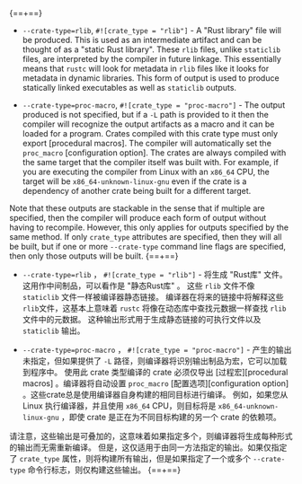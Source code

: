 {==+==}
* `--crate-type=rlib`, `#![crate_type = "rlib"]` - A "Rust library" file will be
  produced. This is used as an intermediate artifact and can be thought of as a
  "static Rust library". These `rlib` files, unlike `staticlib` files, are
  interpreted by the compiler in future linkage. This essentially means
  that `rustc` will look for metadata in `rlib` files like it looks for metadata
  in dynamic libraries. This form of output is used to produce statically linked
  executables as well as `staticlib` outputs.

* `--crate-type=proc-macro`, `#![crate_type = "proc-macro"]` - The output
  produced is not specified, but if a `-L` path is provided to it then the
  compiler will recognize the output artifacts as a macro and it can be loaded
  for a program. Crates compiled with this crate type  must only export
  [procedural macros]. The compiler will automatically set the `proc_macro`
  [configuration option]. The crates are always compiled with the same target
  that the compiler itself was built with. For example, if you are executing
  the compiler from Linux with an `x86_64` CPU, the target will be
  `x86_64-unknown-linux-gnu` even if the crate is a dependency of another crate
  being built for a different target.

Note that these outputs are stackable in the sense that if multiple are
specified, then the compiler will produce each form of output without
having to recompile. However, this only applies for outputs specified by the
same method. If only `crate_type` attributes are specified, then they will all
be built, but if one or more `--crate-type` command line flags are specified,
then only those outputs will be built.
{==+==}
* `--crate-type=rlib` ， `#![crate_type = "rlib"]` - 将生成 "Rust库" 文件。这用作中间制品，可以看作是 "静态Rust库" 。
  这些 `rlib` 文件不像 `staticlib` 文件一样被编译器静态链接。
  编译器在将来的链接中将解释这些 `rlib`文件，这基本上意味着 `rustc` 将像在动态库中查找元数据一样查找 `rlib` 文件中的元数据。
  这种输出形式用于生成静态链接的可执行文件以及 `staticlib` 输出。

* `--crate-type=proc-macro` ， `#![crate_type = "proc-macro"]` - 产生的输出未指定，但如果提供了 `-L` 路径，则编译器将识别输出制品为宏，它可以加载到程序中。
  使用此 crate 类型编译的 crate 必须仅导出 [过程宏][procedural macros] 。编译器将自动设置 `proc_macro` [配置选项][configuration option] 。这些crate总是使用编译器自身构建的相同目标进行编译。
  例如，如果您从 Linux 执行编译器，并且使用 `x86_64` CPU，则目标将是 `x86_64-unknown-linux-gnu` ，即使 crate 是正在为不同目标构建的另一个 crate 的依赖项。

请注意，这些输出是可叠加的，这意味着如果指定多个，则编译器将生成每种形式的输出而无需重新编译。
但是，这仅适用于由同一方法指定的输出。如果仅指定了 `crate_type` 属性，则将构建所有输出，但是如果指定了一个或多个 `--crate-type` 命令行标志，则仅构建这些输出。
{==+==}
